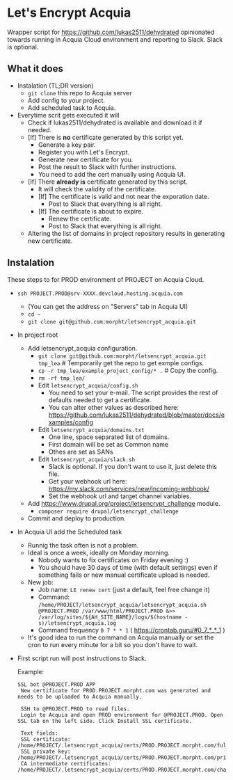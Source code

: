 # Let's Encrypt Acquia

Wrapper script for https://github.com/lukas2511/dehydrated opinionated towards running in Acquia Cloud environment and reporting to Slack. Slack is optional.

## What it does

* Instalation (TL;DR version)
  * `git clone` this repo to Acquia server
  * Add config to your project.
  * Add scheduled task to Acquia.
* Everytime scrit gets executed it will
  * Check if lukas2511/dehydrated is available and download it if needed.
  * [If] There is **no** certificate generated by this script yet.
    * Generate a key pair.
    * Register you with Let's Encrypt.
    * Generate new certificate for you.
    * Post the result to Slack with further instructions. 
    * You need to add the cert manually using Acquia UI.
  * [If] There **already is** certificate generated by this script.
    * It will check the validity of the certificate.
    * [If] The certificate is valid and not near the exporation date.
      * Post to Slack that everything is all right.
    * [If] The certificate is about to expire.
      * Renew the certificate.
      * Post to Slack that everything is all right.
  * Altering the list of domains in project repository results in generating new certificate.

## Instalation

These steps to for PROD environment of PROJECT on Acquia Cloud.

* `ssh PROJECT.PROD@srv-XXXX.devcloud.hosting.acquia.com`
  * (You can get the address on "Servers" tab in Acquia UI)
  * `cd ~`
  * `git clone git@github.com:morpht/letsencrypt_acquia.git`
* In project root
  * Add letsencrypt_acquia configuration.
    * `git clone git@github.com:morpht/letsencrypt_acquia.git tmp_lea` # Temporarily get the repo to get exmple configs.
    * `cp -r tmp_lea/example_project_config/* .` # Copy the config.
    * `rm -rf tmp_lea/`
    * Edit `letsencrypt_acquia/config.sh` 
      * You need to set your e-mail. The script provides the rest of defaults needed to get a certificate.
      * You can alter other values as described here: https://github.com/lukas2511/dehydrated/blob/master/docs/examples/config
    * Edit `letsencrypt_acquia/domains.txt`
      * One line, space separated list of domains.
      * First domain will be set as Common name
      * Othes are set as SANs
    * Edit `letsencrypt_acquia/slack.sh`
      * Slack is optional. If you don't want to use it, just delete this file.
      * Get your webhook url here: https://my.slack.com/services/new/incoming-webhook/
      * Set the webhook url and target channel variables.
  * Add https://www.drupal.org/project/letsencrypt_challenge module.
    * `composer require drupal/letsencrypt_challenge`
  * Commit and deploy to production.
* In Acquia UI add the Scheduled task
  * Runnig the task often is not a problem.
  * Ideal is once a week, ideally on Monday morning.
    * Nobody wants to fix certificates on Friday evening :)
    * You should have 30 days of time (with default settings) even if something fails or new manual certificate upload is needed.
  * New job:
    * Job name: `LE renew cert` (just a default, feel free change it)
    * Command: `/home/PROJECT/letsencrypt_acquia/letsencrypt_acquia.sh @PROJECT.PROD /var/www/html/PROJECT.PROD &>> /var/log/sites/${AH_SITE_NAME}/logs/$(hostname -s)/letsencrypt_acquia.log`
    * Command frequency `0 7 * * 1` ( https://crontab.guru/#0_7_*_*_1 )
  * It's good idea to run the command on Acquia manually or set the cron to run every minute for a bit so you don't have to wait.
* First script run will post instructions to Slack.

  Example:
  ```
  SSL bot @PROJECT.PROD APP
   New certificate for PROD.PROJECT.morpht.com was generated and needs to be uploaded to Acquia manually.
   
   SSH to @PROJECT.PROD to read files.
   Login to Acquia and open PROD environment for @PROJECT.PROD. Open SSL tab on the left side. Click Install SSL certificate.
   
   Text fields:
   SSL certificate: /home/PROJECT/.letsencrypt_acquia/certs/PROD.PROJECT.morpht.com/fullchain.pem
   SSL private key: /home/PROJECT/.letsencrypt_acquia/certs/PROD.PROJECT.morpht.com/privkey.pem
   CA intermediate certificates: /home/PROJECT/.letsencrypt_acquia/certs/PROD.PROJECT.morpht.com/chain.pem
   ```
